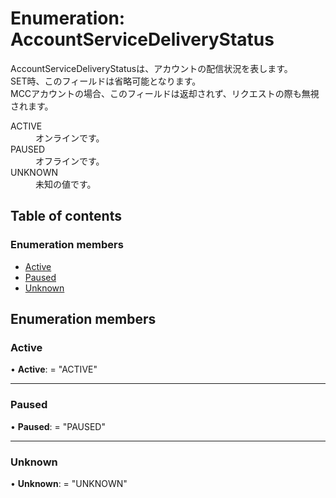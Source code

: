 # Enumeration: AccountServiceDeliveryStatus


<div lang=\"ja\"> AccountServiceDeliveryStatusは、アカウントの配信状況を表します。<br> SET時、このフィールドは省略可能となります。<br> MCCアカウントの場合、このフィールドは返却されず、リクエストの際も無視されます。 </div>  <dl class=term>   <dt class=\"term__item\">ACTIVE</dt>   <dd class=\"term__desc\"><span lang=\"ja\">オンラインです。</span></dd>   <dt class=\"term__item\">PAUSED</dt>   <dd class=\"term__desc\"><span lang=\"ja\">オフラインです。</span></dd>   <dt class=\"term__item\">UNKNOWN</dt>   <dd class=\"term__desc\"><span lang=\"ja\">未知の値です。</span></dd> </dl>

## Table of contents

### Enumeration members

- [Active](accountservicedeliverystatus.md#active)
- [Paused](accountservicedeliverystatus.md#paused)
- [Unknown](accountservicedeliverystatus.md#unknown)

## Enumeration members

### Active

• **Active**: = "ACTIVE"

___

### Paused

• **Paused**: = "PAUSED"

___

### Unknown

• **Unknown**: = "UNKNOWN"
